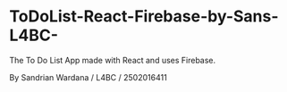 # ToDoList-React-Firebase-by-Sans-L4BC-

The To Do List App made with React and uses Firebase. 

By Sandrian Wardana / L4BC / 2502016411
